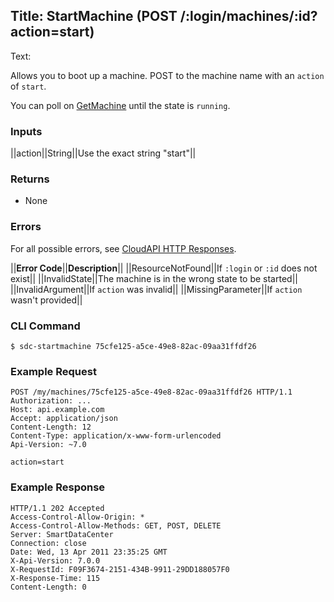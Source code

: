 Title: StartMachine (POST /:login/machines/:id?action=start)
---
Text:

Allows you to boot up a machine.  POST to the machine name with an `action` of
`start`.

You can poll on [GetMachine](#GetMachine) until the state is `running`.

### Inputs

||action||String||Use the exact string "start"||

### Returns

* None

### Errors

For all possible errors, see [CloudAPI HTTP Responses](#cloudapi-http-responses).

||**Error Code**||**Description**||
||ResourceNotFound||If `:login` or `:id` does not exist||
||InvalidState||The machine is in the wrong state to be started||
||InvalidArgument||If `action` was invalid||
||MissingParameter||If `action` wasn't provided||

### CLI Command

    $ sdc-startmachine 75cfe125-a5ce-49e8-82ac-09aa31ffdf26

### Example Request

    POST /my/machines/75cfe125-a5ce-49e8-82ac-09aa31ffdf26 HTTP/1.1
    Authorization: ...
    Host: api.example.com
    Accept: application/json
    Content-Length: 12
    Content-Type: application/x-www-form-urlencoded
    Api-Version: ~7.0

    action=start

### Example Response

    HTTP/1.1 202 Accepted
    Access-Control-Allow-Origin: *
    Access-Control-Allow-Methods: GET, POST, DELETE
    Server: SmartDataCenter
    Connection: close
    Date: Wed, 13 Apr 2011 23:35:25 GMT
    X-Api-Version: 7.0.0
    X-RequestId: F09F3674-2151-434B-9911-29DD188057F0
    X-Response-Time: 115
    Content-Length: 0


